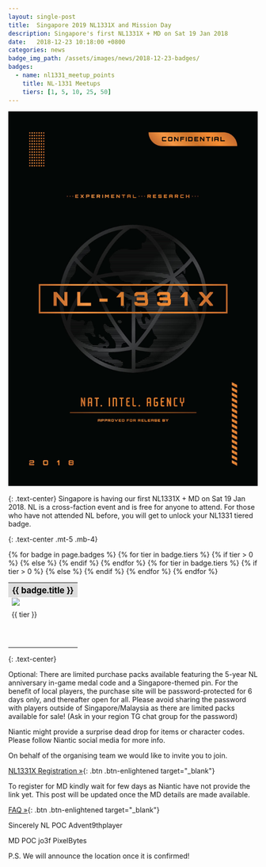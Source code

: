 ```yaml
---
layout: single-post
title:  Singapore 2019 NL1331X and Mission Day 
description: Singapore's first NL1331X + MD on Sat 19 Jan 2018
date:   2018-12-23 10:18:00 +0800
categories: news
badge_img_path: /assets/images/news/2018-12-23-badges/
badges:
  - name: nl1331_meetup_points
    title: NL-1331 Meetups
    tiers: [1, 5, 10, 25, 50]
---
```


![NL 1331X](/assets/images/news/1331x.jpg)

{: .text-center}
Singapore is having our first NL1331X + MD on Sat 19 Jan 2018. NL is a cross-faction event and is free for anyone to attend. For those who have not attended NL before, you will get to unlock your NL1331 tiered badge. 


{: .text-center .mt-5 .mb-4}

<table class="table table-sm">
<tbody>
{% for badge in page.badges %}
  <tr>
  <th colspan="5" style="font-size: 1.2em;background:#ddd;color:black;">{{ badge.title }}</th>
  </tr>
  <tr>
    {% for tier in badge.tiers %}
      {% if tier > 0 %}
        <td><img src="{{ page.badge_img_path }}{{ badge.name }}{{ forloop.index }}.png" /></td>
      {% else %}
        <td></td>
      {% endif %}
    {% endfor %}
    </tr>
    <tr>
    {% for tier in badge.tiers %}
      {% if tier > 0 %}
        <td>{{ tier }}</td>
      {% else %}
        <td></td>
      {% endif %}
    {% endfor %}
  </tr>
  <tr><td colspan="5" style="height: 50px;">&nbsp;</td></tr>
{% endfor %}
</tbody>
</table>

    
{: .text-center}


Optional: 
There are limited purchase packs available featuring the 5-year NL anniversary in-game medal code and a Singapore-themed pin. For the benefit of local players, the purchase site will be password-protected for 6 days only, and thereafter open for all. Please avoid sharing the password with players outside of Singapore/Malaysia as there are limited packs available for sale! (Ask in your region TG chat group for the password)

Niantic might provide a surprise dead drop for items or character codes. Please follow Niantic social media for more info.

On behalf of the organising team we would like to invite you to join.

[NL1331X Registration &raquo;](https://nl1331xsingapore.splashthat.com){: .btn .btn-enlightened target="_blank"}


To register for MD kindly wait for few days as Niantic have not provide the link yet. This post will be updated once the MD details are made available.

[FAQ &raquo;](https://tinyurl.com/NLSGFAQ){: .btn .btn-enlightened target="_blank"}

 

Sincerely 
NL POC
Advent9thplayer 

MD POC
jo3f
PixelBytes

P.S. We will announce the location once it is confirmed!




